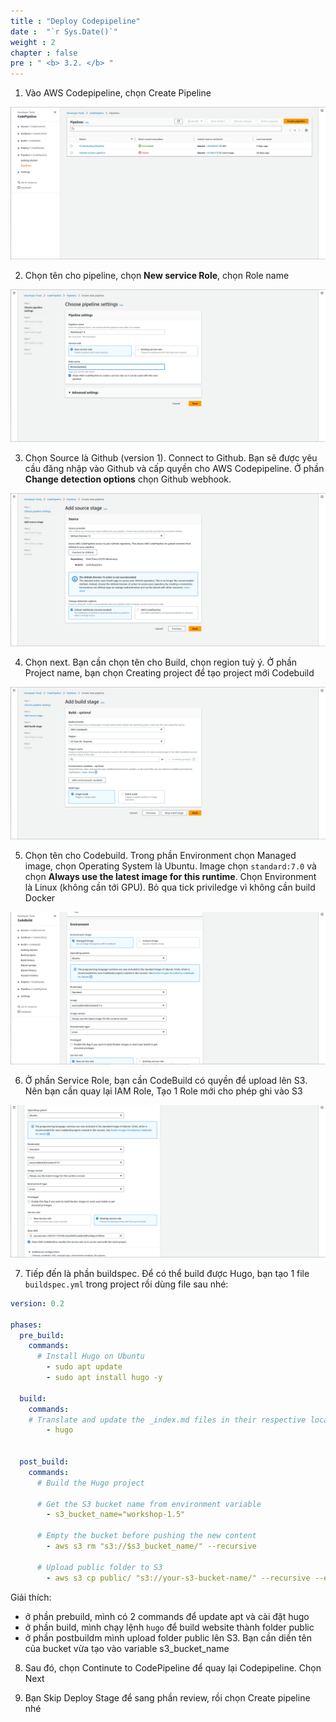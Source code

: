 ```yaml
---
title : "Deploy Codepipeline"
date :  "`r Sys.Date()`" 
weight : 2 
chapter : false
pre : " <b> 3.2. </b> "
---
```


1. Vào AWS Codepipeline, chọn Create Pipeline

![](/content/3-BucketCICD/3.2-CodePipeline/images/2023-07-29-22-25-19.png)

2. Chọn tên cho pipeline, chọn **New service Role**, chọn Role name

![](/content/3-BucketCICD/3.2-CodePipeline/images/2023-07-29-22-29-14.png)

3. Chọn Source là Github (version 1). Connect to Github. Bạn sẽ được yêu cầu đăng nhập vào Github và cấp quyền cho AWS Codepipeline. Ở phần **Change detection options** chọn Github webhook. 

![](/content/3-BucketCICD/3.2-CodePipeline/images/2023-07-29-23-02-39.png)

4. Chọn next. Bạn cần chọn tên cho Build, chọn region tuỳ ý. Ở phần Project name, bạn chọn Creating project để tạo project mới Codebuild

![](/content/3-BucketCICD/3.2-CodePipeline/images/2023-07-29-23-10-10.png)

5. Chọn tên cho Codebuild. Trong phần Environment chọn Managed image, chọn Operating System là Ubuntu. Image chọn `standard:7.0` và chọn **Always use the latest image for this runtime**. Chọn Environment là Linux (không cần tới GPU). Bỏ qua tick priviledge vì không cần build Docker

![](/content/3-BucketCICD/3.2-CodePipeline/images/2023-07-29-23-16-19.png)

6. Ở phần Service Role, bạn cần CodeBuild có quyền để upload lên S3. Nên bạn cần quay lại IAM Role, Tạo 1 Role mới cho phép ghi vào S3

![](/content/3-BucketCICD/3.2-CodePipeline/images/2023-07-29-23-28-07.png)

7. Tiếp đến là phần buildspec. Để có thể build được Hugo, bạn tạo 1 file `buildspec.yml` trong project rồi dùng file sau nhé:

```yaml
version: 0.2

phases:
  pre_build:
    commands:
      # Install Hugo on Ubuntu
        - sudo apt update
        - sudo apt install hugo -y

  build:
    commands:
    # Translate and update the _index.md files in their respective locations
        - hugo


  post_build:
    commands:
      # Build the Hugo project

      # Get the S3 bucket name from environment variable
        - s3_bucket_name="workshop-1.5"

      # Empty the bucket before pushing the new content
        - aws s3 rm "s3://$s3_bucket_name/" --recursive

      # Upload public folder to S3
        - aws s3 cp public/ "s3://your-s3-bucket-name/" --recursive --exclude "public/*" --include "public/*.*"

```

Giải thích:
- ở phần prebuild, mình có 2 commands để update apt và cài đặt hugo
- ở phần build, mình chạy lệnh `hugo` để build website thành folder public
- ở phần postbuildm mình upload folder public lên S3. Bạn cần diền tên của bucket vừa tạo vào variable s3_bucket_name

8. Sau đó, chọn Continute to CodePipeline để quay lại Codepipeline. Chọn Next

9. Bạn Skip Deploy Stage để sang phần review, rồi chọn Create pipeline nhé


